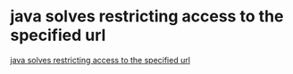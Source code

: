 # java solves restricting access to the specified url
[java solves restricting access to the specified url](https://aiwithcloud.com/2022/09/16/java_solves_restricting_access_to_the_specified_url/)